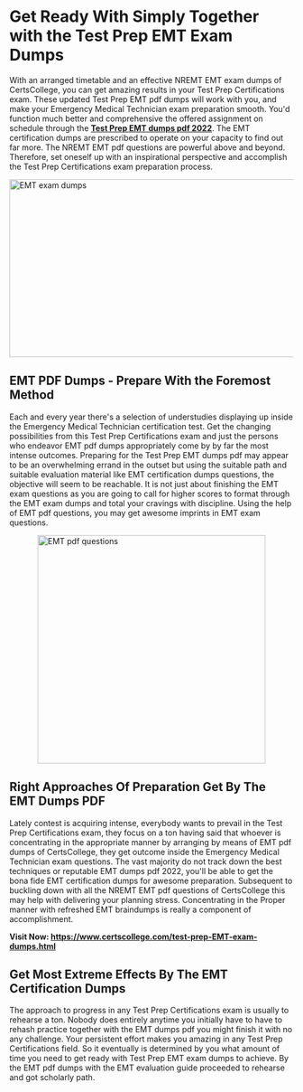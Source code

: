 <h1><strong>Get Ready With Simply Together with the Test Prep EMT Exam Dumps&nbsp;</strong></h1>
<p><span style="font-weight: 400;">With an arranged timetable and an effective NREMT EMT exam dumps of CertsCollege, you can get amazing results in your Test Prep Certifications exam. These updated Test Prep EMT pdf dumps will work with you, and make your Emergency Medical Technician exam preparation smooth. You'd function much better and comprehensive the offered assignment on schedule through the <strong><a href="https://www.certscollege.com/test-prep-EMT-exam-dumps.html">Test Prep EMT dumps pdf 2022</a></strong>. The EMT certification dumps are prescribed to operate on your capacity to find out far more. The NREMT EMT pdf questions are powerful above and beyond. Therefore, set oneself up with an inspirational perspective and accomplish the Test Prep Certifications exam preparation process.&nbsp;</span></p>
<p><span style="font-weight: 400;"><img style="display: block; margin-left: auto; margin-right: auto;" src="https://i.ibb.co/CPDK3ps/Yellow-and-Blue-Initiative-Blog-Banner.png" alt="EMT exam dumps" width="559" height="315" /></span></p>
<h2><strong>EMT PDF Dumps - Prepare With the Foremost Method</strong></h2>
<p><span style="font-weight: 400;">Each and every year there's a selection of understudies displaying up inside the Emergency Medical Technician certification test. Get the changing possibilities from this Test Prep Certifications exam and just the persons who endeavor EMT pdf dumps appropriately come by by far the most intense outcomes. Preparing for the Test Prep EMT dumps pdf may appear to be an overwhelming errand in the outset but using the suitable path and suitable evaluation material like EMT certification dumps questions, the objective will seem to be reachable. It is not just about finishing the EMT exam questions as you are going to call for higher scores to format through the EMT exam dumps and total your cravings with discipline. Using the help of EMT pdf questions, you may get awesome imprints in EMT exam questions.</span></p>
<p><span style="font-weight: 400;"><a href="https://tinyurl.com/y4zm6k4e"><img style="display: block; margin-left: auto; margin-right: auto;" src="https://i.ibb.co/9tMrhdY/Teacher-Appreciation-Invitation.png" alt="EMT pdf questions " width="404" height="404" /></a></span></p>
<h2><strong>Right Approaches Of Preparation Get By The EMT Dumps PDF</strong></h2>
<p><span style="font-weight: 400;">Lately contest is acquiring intense, everybody wants to prevail in the Test Prep Certifications exam, they focus on a ton having said that whoever is concentrating in the appropriate manner by arranging by means of EMT pdf dumps of CertsCollege, they get outcome inside the Emergency Medical Technician exam questions. The vast majority do not track down the best techniques or reputable EMT dumps pdf 2022, you'll be able to get the bona fide EMT certification dumps for awesome preparation. Subsequent to buckling down with all the NREMT EMT pdf questions of CertsCollege this may help with delivering your planning stress. Concentrating in the Proper manner with refreshed EMT braindumps is really a component of accomplishment.</span></p>
<p><span style="font-weight: 400;"><strong>Visit Now: <a href="https://www.certscollege.com/test-prep-EMT-exam-dumps.html">https://www.certscollege.com/test-prep-EMT-exam-dumps.html</a></strong></span></p>
<h2><strong>Get Most Extreme Effects By The EMT Certification Dumps</strong></h2>
<p><span style="font-weight: 400;">The approach to progress in any Test Prep Certifications exam is usually to rehearse a ton. Nobody does entirely anytime you initially have to have to rehash practice together with the EMT dumps pdf you might finish it with no any challenge. Your persistent effort makes you amazing in any Test Prep Certifications field. So it eventually is determined by you what amount of time you need to get ready with Test Prep EMT exam dumps to achieve. By the EMT pdf dumps with the EMT evaluation guide proceeded to rehearse and got scholarly path.</span></p>
